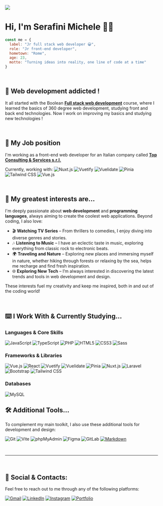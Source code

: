 <img src="https://media.licdn.com/dms/image/v2/D4D16AQE33R752VpSSQ/profile-displaybackgroundimage-shrink_350_1400/profile-displaybackgroundimage-shrink_350_1400/0/1715246060254?e=1735776000&v=beta&t=DZuBz4-aiO7eFuobVxDS8CeJvkhVJOL2s3l4SnS8s7A"/>

# Hi, I'm Serafini Michele 🫱🏻 <br/>
```javascript
const me = {
  label: "Jr full stack web developer 😀",
  role: "Jr front-end developer",
  hometown: "Rome",
  age: 23,
  motto: "Turning ideas into reality, one line of code at a time"
}
```

<br/>

## 🚀 Web development addicted !
It all started with the Boolean [**Full stack web development**](https://boolean.careers/) course, where I learned the basics of 360 degree web development, studying front and back end technologies. Now I work on improving my basics and studying new technologies !

<br/>

## 🧰 My Job position
I'm working as a front-end web developer for an Italian company called [**Top Consulting & Services s.r.l.**](https://www.linkedin.com/company/top-consulting-&-services-srl/posts/?feedView=all)

Currently, working with:
![Nuxt.js](https://img.shields.io/badge/Nuxt.js-00C58E?style=for-the-badge&logo=nuxtdotjs&logoColor=white)
![Vuetify](https://img.shields.io/badge/Vuetify-1867C0?style=for-the-badge&logo=vuetify&logoColor=white)
![Vuelidate](https://img.shields.io/badge/Vuelidate-41B883?style=for-the-badge&logo=vue.js&logoColor=white)
![Pinia](https://img.shields.io/badge/Pinia-F2E040?style=for-the-badge&logo=vue.js&logoColor=white)
![Tailwind CSS](https://img.shields.io/badge/Tailwind_CSS-38B2AC?style=for-the-badge&logo=tailwind-css&logoColor=white)
![Vue.js](https://img.shields.io/badge/Vue.js-4FC08D?style=for-the-badge&logo=vue.js&logoColor=white)

<br/>

## 🔎 My greatest interests are...
I'm deeply passionate about **web development** and **programming languages**, always aiming to create the coolest web applications. Beyond coding, I also love:

- 🎬 **Watching TV Series** – From thrillers to comedies, I enjoy diving into diverse genres and stories.
- 🎶 **Listening to Music** – I have an eclectic taste in music, exploring everything from classic rock to electronic beats.
- 🌍 **Traveling and Nature** – Exploring new places and immersing myself in nature, whether hiking through forests or relaxing by the sea, helps me recharge and find fresh inspiration.
- 🌐 **Exploring New Tech** – I’m always interested in discovering the latest trends and tools in web development and design.

These interests fuel my creativity and keep me inspired, both in and out of the coding world!

<br/>

## ⌨️ I Work With & Currently Studying...

### Languages & Core Skills
![JavaScript](https://img.shields.io/badge/JavaScript-F7DF1E?style=for-the-badge&logo=javascript&logoColor=black)
![TypeScript](https://img.shields.io/badge/TypeScript-3178C6?style=for-the-badge&logo=typescript&logoColor=white)
![PHP](https://img.shields.io/badge/PHP-777BB4?style=for-the-badge&logo=php&logoColor=white)
![HTML5](https://img.shields.io/badge/HTML5-E34F26?style=for-the-badge&logo=html5&logoColor=white)
![CSS3](https://img.shields.io/badge/CSS3-1572B6?style=for-the-badge&logo=css3&logoColor=white)
![Sass](https://img.shields.io/badge/Sass-CC6699?style=for-the-badge&logo=sass&logoColor=white)

### Frameworks & Libraries
![Vue.js](https://img.shields.io/badge/Vue.js-4FC08D?style=for-the-badge&logo=vue.js&logoColor=white)
![React](https://img.shields.io/badge/React-61DAFB?style=for-the-badge&logo=react&logoColor=black)
![Vuetify](https://img.shields.io/badge/Vuetify-1867C0?style=for-the-badge&logo=vuetify&logoColor=white)
![Vuelidate](https://img.shields.io/badge/Vuelidate-41B883?style=for-the-badge&logo=vue.js&logoColor=white)
![Pinia](https://img.shields.io/badge/Pinia-F2E040?style=for-the-badge&logo=vue.js&logoColor=black)
![Nuxt.js](https://img.shields.io/badge/Nuxt.js-00C58E?style=for-the-badge&logo=nuxtdotjs&logoColor=white)
![Laravel](https://img.shields.io/badge/Laravel-FF2D20?style=for-the-badge&logo=laravel&logoColor=white)
![Bootstrap](https://img.shields.io/badge/Bootstrap-7952B3?style=for-the-badge&logo=bootstrap&logoColor=white)
![Tailwind CSS](https://img.shields.io/badge/Tailwind_CSS-38B2AC?style=for-the-badge&logo=tailwind-css&logoColor=white)

### Databases
![MySQL](https://img.shields.io/badge/MySQL-4479A1?style=for-the-badge&logo=mysql&logoColor=white)

## 🛠️ Additional Tools...

To complement my main toolkit, I also use these additional tools for development and design:

![Git](https://img.shields.io/badge/Git-F05032?style=for-the-badge&logo=git&logoColor=white)
![Vite](https://img.shields.io/badge/Vite-B73BFE?style=for-the-badge&logo=vite&logoColor=white)
![phpMyAdmin](https://img.shields.io/badge/phpMyAdmin-6A5D8B?style=for-the-badge&logo=phpmyadmin&logoColor=white)
![Figma](https://img.shields.io/badge/Figma-F24E1E?style=for-the-badge&logo=figma&logoColor=white)
![GitLab](https://img.shields.io/badge/GitLab-FCA121?style=for-the-badge&logo=gitlab&logoColor=white)
[![Markdown](https://img.shields.io/badge/Markdown-000000?style=for-the-badge&logo=markdown&logoColor=white)](https://www.markdownguide.org/)

<br/>

---

<br/>

## 📩 Social & Contacts:

Feel free to reach out to me through any of the following platforms:

[![Gmail](https://img.shields.io/badge/Gmail-D14836?style=for-the-badge&logo=gmail&logoColor=white)](mailto:serafini.michele01@gmail.com)
[![LinkedIn](https://img.shields.io/badge/LinkedIn-0A66C2?style=for-the-badge&logo=linkedin&logoColor=white)](https://www.linkedin.com/in/michele-serafini-08574b1b7)
[![Instagram](https://img.shields.io/badge/Instagram-E1306C?style=for-the-badge&logo=instagram&logoColor=white)](https://www.instagram.com/myser2001/)
[![Portfolio](https://img.shields.io/badge/Portfolio-4D8CFF?style=for-the-badge&logo=github&logoColor=white)](https://michele-s2001.github.io/portfolio-personale/)
